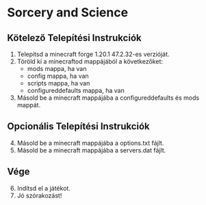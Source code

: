# Sorcery and Science

## Kötelező Telepítési Instrukciók
1. Telepítsd a minecraft forge 1.20.1 47.2.32-es verzióját.
2. Töröld ki a minecraftod mappájából a következőket:
    - mods mappa, ha van
    - config mappa, ha van
    - scripts mappa, ha van
    - configureddefaults mappa, ha van
3. Másold be a minecraft mappájába a configureddefaults és mods mappát.

## Opcionális Telepítési Instrukciók
4. Másold be a minecraft mappájába a options.txt fájlt.
5. Másold be a minecraft mappájába a servers.dat fájlt.

## Vége
6. Indítsd el a játékot.
7. Jó szórakozást!